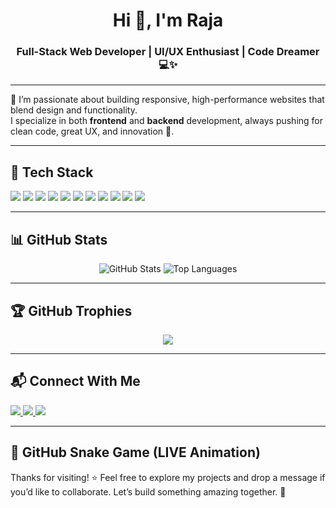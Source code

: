 <h1 align="center">Hi 👋, I'm Raja</h1>
<h3 align="center">Full-Stack Web Developer | UI/UX Enthusiast | Code Dreamer 💻✨</h3>

---

🌟 I’m passionate about building responsive, high-performance websites that blend design and functionality.  
I specialize in both **frontend** and **backend** development, always pushing for clean code, great UX, and innovation 🚀.

---

## 🔧 Tech Stack
<p>
  <img src="https://img.shields.io/badge/HTML5-E34F26?style=for-the-badge&logo=html5&logoColor=white"/>
  <img src="https://img.shields.io/badge/CSS3-1572B6?style=for-the-badge&logo=css3&logoColor=white"/>
  <img src="https://img.shields.io/badge/JavaScript-F7DF1E?style=for-the-badge&logo=javascript&logoColor=black"/>
  <img src="https://img.shields.io/badge/React-61DAFB?style=for-the-badge&logo=react&logoColor=black"/>
  <img src="https://img.shields.io/badge/React_Query-FF4154?style=for-the-badge&logo=reactquery&logoColor=white"/>
  <img src="https://img.shields.io/badge/Python-3776AB?style=for-the-badge&logo=python&logoColor=white"/>
  <img src="https://img.shields.io/badge/Netlify-00C7B7?style=for-the-badge&logo=netlify&logoColor=white"/>
  <img src="https://img.shields.io/badge/Vercel-000000?style=for-the-badge&logo=vercel&logoColor=white"/>
  <img src="https://img.shields.io/badge/GitHub-181717?style=for-the-badge&logo=github&logoColor=white"/>
  <img src="https://img.shields.io/badge/EmailJS-EA4335?style=for-the-badge&logo=gmail&logoColor=white"/>
  <img src="https://img.shields.io/badge/Web3Forms-323330?style=for-the-badge&logo=web3&logoColor=white"/>
</p>

---

## 📊 GitHub Stats
<p align="center">
  <img src="https://github-readme-stats.vercel.app/api?username=raja-1432362&show_icons=true&theme=radical" alt="GitHub Stats" />
  <img src="https://github-readme-stats.vercel.app/api/top-langs/?username=raja-1432362&layout=compact&theme=radical" alt="Top Languages" />
</p>

---

## 🏆 GitHub Trophies
<p align="center">
  <img src="https://github-profile-trophy.vercel.app/?username=raja-1432362&theme=radical&no-frame=true&margin-w=10&margin-h=10" />
</p>

---

## 📬 Connect With Me
<p>
  <a href="https://instagram.com/https://www.instagram.com/developer__soft" target="_blank">
    <img src="https://img.shields.io/badge/Instagram-%23E4405F.svg?style=for-the-badge&logo=instagram&logoColor=white"/>
  </a>
  <a href="https://linkedin.com/in/www.linkedin.com/in/rajadas1636" target="_blank">
    <img src="https://img.shields.io/badge/LinkedIn-%230077B5.svg?style=for-the-badge&logo=linkedin&logoColor=white"/>
  </a>
  <a href="mailto:rajadas2362489@gmail.com">
    <img src="https://img.shields.io/badge/Email-D14836?style=for-the-badge&logo=gmail&logoColor=white"/>
  </a>
</p>

---

## 🐍 GitHub Snake Game (LIVE Animation)





Thanks for visiting! ⭐ Feel free to explore my projects and drop a message if you’d like to collaborate. Let’s build something amazing together. 🙌
